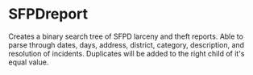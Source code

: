 # SFPDreport

Creates a binary search tree of SFPD larceny and theft reports.
Able to parse through dates, days, address, district, category, description, and resolution of incidents.
Duplicates will be added to the right child of it's equal value.

